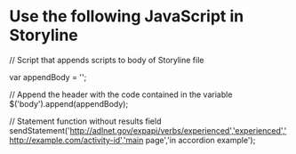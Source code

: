 # Use the following JavaScript in Storyline


// Script that appends scripts to body of Storyline file

var appendBody = '<script src="https://cdnjs.cloudflare.com/ajax/libs/jquery/3.4.1/jquery.min.js"></script><script type="text/javascript" src="https://cdnjs.cloudflare.com/ajax/libs/crypto-js/3.1.9-1/crypto-js.min.js"></script><script type="text/javascript" src="xapiwrapper.min.js"></script><script src="xapi.js"></script>';

// Append the header with the code contained in the variable
$('body').append(appendBody);


// Statement function without results field
sendStatement('http://adlnet.gov/expapi/verbs/experienced','experienced','http://example.com/activity-id','main page','in accordion example');
